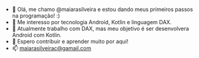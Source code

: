 - 👋 Olá, me chamo @maiarasilveira e estou dando meus primeiros passos na programação! :)
- 👀 Me interesso por tecnologia Android, Kotlin e linguagem DAX.
- 🌱 Atualmente trabalho com DAX, mas meu objetivo é ser desenvolvera Android com Kotlin. 
- 💞️ Espero contribuir e aprender muito por aqui!
- 📫 maiarasilveirac@gamail.com


